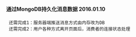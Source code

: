 #### 通过MongoDB持久化消息数据  2016.01.10
     还需完成1：服务器端推送消息方式由内存改为DB
     还需完成2：用户各种方式离开页面后，消费者的连接状态处理




